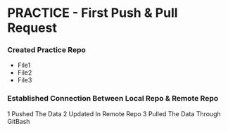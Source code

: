 # PRACTICE - First Push & Pull Request
### Created Practice Repo
* File1
* File2
* File3
### Established Connection Between Local Repo & Remote Repo
1 Pushed The Data
2 Updated In Remote Repo
3 Pulled The Data Through GitBash
